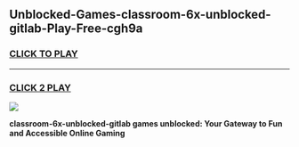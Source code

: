 
## Unblocked-Games-classroom-6x-unblocked-gitlab-Play-Free-cgh9a
<h3>
<a href="https://premium76.site?title=classroom-6x-unblocked-gitlab&ref=23A">CLICK TO PLAY</a></h3>
<hr>

<h3>
<a href="https://premium76.site?title=classroom-6x-unblocked-gitlab&ref=23A">CLICK 2 PLAY</a>
  
</h3>

<a href="https://premium76.site?title=classroom-6x-unblocked-gitlab&ref=23A"><img src="https://clearcache.store/games.png"></a>


**classroom-6x-unblocked-gitlab games unblocked: Your Gateway to Fun and Accessible Online Gaming**
